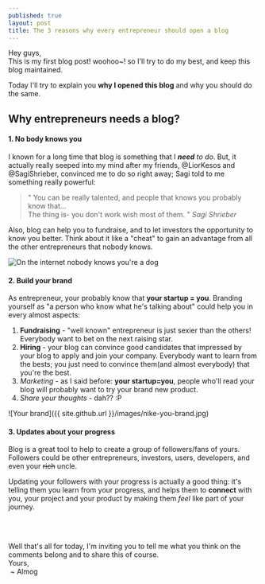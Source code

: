 ```yaml
---
published: true
layout: post
title: The 3 reasons why every entrepreneur should open a blog
---
```


Hey guys,<br />
This is my first blog post! woohoo~! so I'll try to do my best, and keep this blog maintained.

Today I'll try to explain you **why I opened this blog** and why you should do the same.

## Why entrepreneurs needs a blog?

#### 1. No body knows you
I known for a long time that blog is something that I _**need** to do_. But, it actually really seeped into my
mind after my friends, @LiorKesos and @SagiShrieber, convinced me to do so right away; Sagi told to me something really powerful:

> " You can be really talented, and people that knows you probably know that...<br />
> The thing is- you don't work wish most of them. "
> <cite>Sagi Shrieber</cite>

Also, blog can help you to fundraise, and to let investors the opportunity to know you better. Think about it like a "cheat"
to gain an advantage from all the other entrepreneurs that nobody knows.

<img alt="On the internet nobody knows you're a dog" src="http://i0.kym-cdn.com/photos/images/facebook/000/427/566/b67.jpeg" style="max-height: 400px;" />

#### 2. Build your brand
As entrepreneur, your probably know that **your startup = you**.
Branding yourself as "a person who know what he's talking about" could help you in every almost aspects:

1. **Fundraising** - "well known" entrepreneur is just sexier than the others! Everybody want to bet on the next raising star.
1. **Hiring** - your blog can convince good candidates that impressed by your blog to apply and join your company. Everybody want to learn from the
bests; you just need to convince them(and almost everybody) that you're the best.
1. *Marketing* - as I said before: **your startup=you**, people who'll read your blog will probably want to try your
brand new product.
1. *Share your thoughts* - dah?? :P

![Your brand]({{ site.github.url }}/images/nike-you-brand.jpg)

#### 3. Updates about your progress

Blog is a great tool to help to create a group of followers/fans of yours. Followers could be other entrepreneurs, investors, users, developers,
and even your ~~rich~~ uncle.

Updating your followers with your progress is actually a good thing: it's telling them you learn from your progress,
and helps them to **connect** with you, your project and your product by making them _feel_ like part of your journey.

<br />
<br />

Well that's all for today, I'm inviting you to tell me what you think on the comments belong and to share this of course.<br />
Yours, <br />
&nbsp;~ Almog